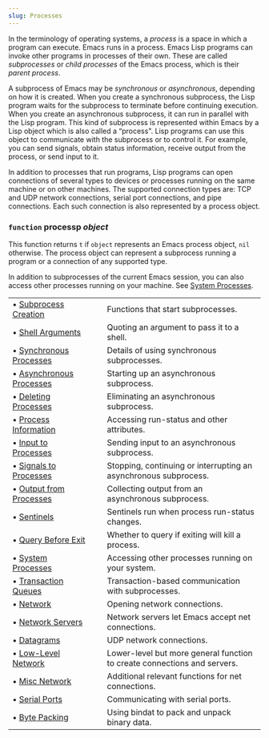 ```yaml
---
slug: Processes
---
```


In the terminology of operating systems, a *process* is a space in which a program can execute. Emacs runs in a process. Emacs Lisp programs can invoke other programs in processes of their own. These are called *subprocesses* or *child processes* of the Emacs process, which is their *parent process*.

A subprocess of Emacs may be *synchronous* or *asynchronous*, depending on how it is created. When you create a synchronous subprocess, the Lisp program waits for the subprocess to terminate before continuing execution. When you create an asynchronous subprocess, it can run in parallel with the Lisp program. This kind of subprocess is represented within Emacs by a Lisp object which is also called a “process". Lisp programs can use this object to communicate with the subprocess or to control it. For example, you can send signals, obtain status information, receive output from the process, or send input to it.

In addition to processes that run programs, Lisp programs can open connections of several types to devices or processes running on the same machine or on other machines. The supported connection types are: TCP and UDP network connections, serial port connections, and pipe connections. Each such connection is also represented by a process object.

### <span className="tag function">`function`</span> **processp** *object*

This function returns `t` if `object` represents an Emacs process object, `nil` otherwise. The process object can represent a subprocess running a program or a connection of any supported type.

In addition to subprocesses of the current Emacs session, you can also access other processes running on your machine. See [System Processes](System-Processes).

|                                                    |    |                                                                          |
| :------------------------------------------------- | -- | :----------------------------------------------------------------------- |
| • [Subprocess Creation](Subprocess-Creation)       |    | Functions that start subprocesses.                                       |
| • [Shell Arguments](Shell-Arguments)               |    | Quoting an argument to pass it to a shell.                               |
| • [Synchronous Processes](Synchronous-Processes)   |    | Details of using synchronous subprocesses.                               |
| • [Asynchronous Processes](Asynchronous-Processes) |    | Starting up an asynchronous subprocess.                                  |
| • [Deleting Processes](Deleting-Processes)         |    | Eliminating an asynchronous subprocess.                                  |
| • [Process Information](Process-Information)       |    | Accessing run-status and other attributes.                               |
| • [Input to Processes](Input-to-Processes)         |    | Sending input to an asynchronous subprocess.                             |
| • [Signals to Processes](Signals-to-Processes)     |    | Stopping, continuing or interrupting an asynchronous subprocess.         |
| • [Output from Processes](Output-from-Processes)   |    | Collecting output from an asynchronous subprocess.                       |
| • [Sentinels](Sentinels)                           |    | Sentinels run when process run-status changes.                           |
| • [Query Before Exit](Query-Before-Exit)           |    | Whether to query if exiting will kill a process.                         |
| • [System Processes](System-Processes)             |    | Accessing other processes running on your system.                        |
| • [Transaction Queues](Transaction-Queues)         |    | Transaction-based communication with subprocesses.                       |
| • [Network](Network)                               |    | Opening network connections.                                             |
| • [Network Servers](Network-Servers)               |    | Network servers let Emacs accept net connections.                        |
| • [Datagrams](Datagrams)                           |    | UDP network connections.                                                 |
| • [Low-Level Network](Low_002dLevel-Network)       |    | Lower-level but more general function to create connections and servers. |
| • [Misc Network](Misc-Network)                     |    | Additional relevant functions for net connections.                       |
| • [Serial Ports](Serial-Ports)                     |    | Communicating with serial ports.                                         |
| • [Byte Packing](Byte-Packing)                     |    | Using bindat to pack and unpack binary data.                             |
